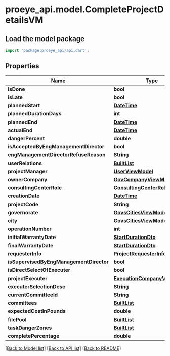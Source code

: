 # proeye_api.model.CompleteProjectDetailsVM

## Load the model package
```dart
import 'package:proeye_api/api.dart';
```

## Properties
Name | Type | Description | Notes
------------ | ------------- | ------------- | -------------
**isDone** | **bool** |  | [optional] 
**isLate** | **bool** |  | [optional] 
**plannedStart** | [**DateTime**](DateTime.md) |  | [optional] 
**plannedDurationDays** | **int** |  | [optional] 
**plannedEnd** | [**DateTime**](DateTime.md) |  | [optional] 
**actualEnd** | [**DateTime**](DateTime.md) |  | [optional] 
**dangerPercent** | **double** |  | [optional] 
**isAcceptedByEngManagementDirector** | **bool** |  | [optional] 
**engManagementDirectorRefuseReason** | **String** |  | [optional] 
**userRelations** | [**BuiltList<PerProjectUserRoleVM>**](PerProjectUserRoleVM.md) |  | [optional] 
**projectManager** | [**UserViewModel**](UserViewModel.md) |  | [optional] 
**ownerCompany** | [**GovCompanyViewModel**](GovCompanyViewModel.md) |  | [optional] 
**consultingCenterRole** | [**ConsultingCenterRoleEnum**](ConsultingCenterRoleEnum.md) |  | [optional] 
**creationDate** | [**DateTime**](DateTime.md) |  | [optional] 
**projectCode** | **String** |  | [optional] 
**governorate** | [**GovsCitiesViewModelGov**](GovsCitiesViewModelGov.md) |  | [optional] 
**city** | [**GovsCitiesViewModelCity**](GovsCitiesViewModelCity.md) |  | [optional] 
**operationNumber** | **int** |  | [optional] 
**initialWarrantyDate** | [**StartDurationDto**](StartDurationDto.md) |  | [optional] 
**finalWarrantyDate** | [**StartDurationDto**](StartDurationDto.md) |  | [optional] 
**requesterInfo** | [**ProjectRequesterInfo**](ProjectRequesterInfo.md) |  | [optional] 
**isSupervisedByEngManagementDirector** | **bool** |  | [optional] 
**isDirectSelectOfExecuter** | **bool** |  | [optional] 
**projectExecuter** | [**ExecutionCompanyViewModel**](ExecutionCompanyViewModel.md) |  | [optional] 
**executerSelectionDesc** | **String** |  | [optional] 
**currentCommitteeId** | **String** |  | [optional] 
**committees** | [**BuiltList<ProjectAbstractCommitteeVM>**](ProjectAbstractCommitteeVM.md) |  | [optional] 
**expectedCostInPounds** | **double** |  | [optional] 
**filePool** | [**BuiltList<AppFileViewModel>**](AppFileViewModel.md) |  | [optional] 
**taskDangerZones** | [**BuiltList<ColoredDangerZoneVM>**](ColoredDangerZoneVM.md) |  | [optional] 
**completePercentage** | **double** |  | [optional] 

[[Back to Model list]](../README.md#documentation-for-models) [[Back to API list]](../README.md#documentation-for-api-endpoints) [[Back to README]](../README.md)


